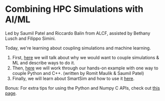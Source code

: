 # Combining HPC Simulations with AI/ML

Led by Saumil Patel and Riccardo Balin from ALCF, assisted by Bethany Lusch and Filippo Simini. 

Today, we're learning about coupling simulations and machine learning.

1. First, [here](Background.md) we will talk about why we would want to couple simulations & ML and describe ways to do it.
2. Then, [here](ML_PythonC++_Embedding/README.md) we will work through our hands-on example with one way to couple Python and C++. (written by Romit Maulik & Saumil Patel)
3. Finally, we will learn about SmartSim and how to use it [here](SmartSim/README.md). 

Bonus:
For extra tips for using the Python and Numpy C APIs, check out [this page](Tips.md).
